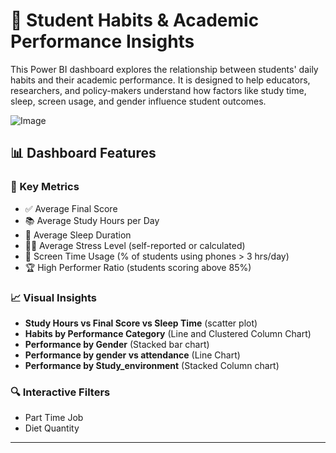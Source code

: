 # 🧾 Student Habits & Academic Performance Insights

This Power BI dashboard explores the relationship between students' daily habits and their academic performance. It is designed to help educators, researchers, and policy-makers understand how factors like study time, sleep, screen usage, and gender influence student outcomes.

![Image](https://github.com/user-attachments/assets/9a30f1bc-e9ae-4fe2-bf83-fa5710fee10b)

## 📊 Dashboard Features

### 🧠 Key Metrics
- ✅ Average Final Score
- 📚 Average Study Hours per Day
- 🌙 Average Sleep Duration
- 🧘‍♀️ Average Stress Level (self-reported or calculated)
- 📱 Screen Time Usage (% of students using phones > 3 hrs/day)
- 🏆 High Performer Ratio (students scoring above 85%)

### 📈 Visual Insights
- **Study Hours vs Final Score vs Sleep Time** (scatter plot)
- **Habits by Performance Category** (Line and Clustered Column Chart)
- **Performance by Gender** (Stacked bar chart)
- **Performance by gender vs attendance** (Line Chart)
- **Performance by Study_environment** (Stacked Column chart)

### 🔍 Interactive Filters
- Part Time Job
- Diet Quantity
---

